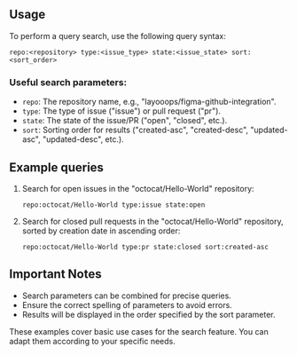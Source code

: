 ## Usage

To perform a query search, use the following query syntax:

```
repo:<repository> type:<issue_type> state:<issue_state> sort:<sort_order>
```

### Useful search parameters:

- `repo`: The repository name, e.g., "layooops/figma-github-integration".
- `type`: The type of issue ("issue") or pull request ("pr").
- `state`: The state of the issue/PR ("open", "closed", etc.).
- `sort`: Sorting order for results ("created-asc", "created-desc", "updated-asc", "updated-desc", etc.).

## Example queries

1. Search for open issues in the "octocat/Hello-World" repository:
   ```
   repo:octocat/Hello-World type:issue state:open
   ```

2. Search for closed pull requests in the "octocat/Hello-World" repository, sorted by creation date in ascending order:
   ```
   repo:octocat/Hello-World type:pr state:closed sort:created-asc
   ```

## Important Notes

- Search parameters can be combined for precise queries.
- Ensure the correct spelling of parameters to avoid errors.
- Results will be displayed in the order specified by the sort parameter.

These examples cover basic use cases for the search feature. You can adapt them according to your specific needs.
